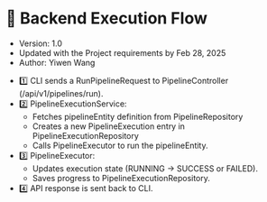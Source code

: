 # 🚀 Backend Execution Flow

- Version: 1.0
- Updated with the Project requirements by Feb 28, 2025
- Author: Yiwen Wang

* 1️⃣ CLI sends a RunPipelineRequest to PipelineController (/api/v1/pipelines/run).
* 2️⃣ PipelineExecutionService:
  - Fetches pipelineEntity definition from PipelineRepository
  - Creates a new PipelineExecution entry in PipelineExecutionRepository
  - Calls PipelineExecutor to run the pipelineEntity.
* 3️⃣ PipelineExecutor:
  - Updates execution state (RUNNING → SUCCESS or FAILED).
  - Saves progress to PipelineExecutionRepository.
* 4️⃣ API response is sent back to CLI.

